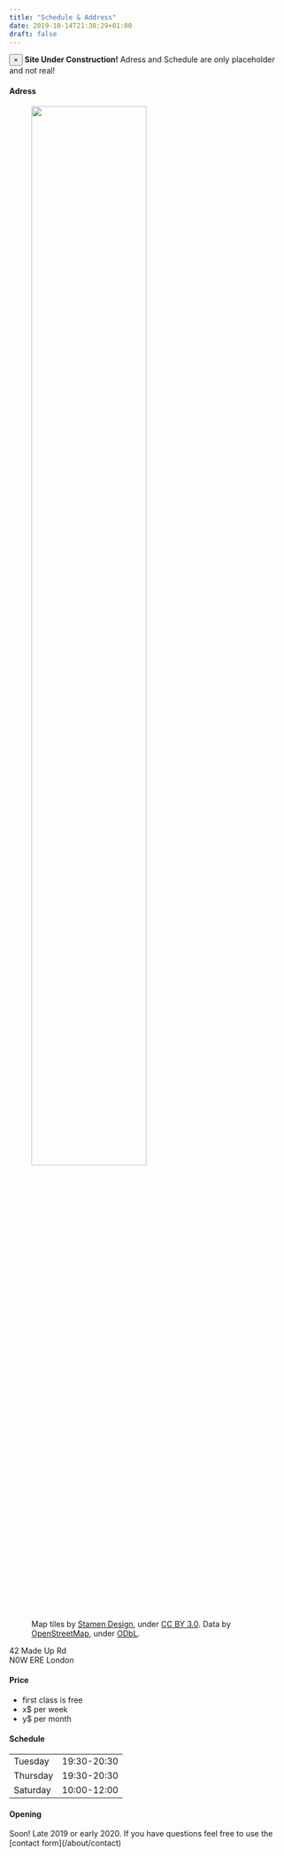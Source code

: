 ```yaml
---
title: "Schedule & Address"
date: 2019-10-14T21:38:29+01:00
draft: false
---
```


<div class="alert alert-danger alert-dismissible fade show">
  <button type="button" class="close" data-dismiss="alert">&times;</button>
  <strong>Site Under Construction!</strong> Adress and Schedule are only placeholder and not real!
</div>

<h4 class="alert alert-info">Adress</h4>

<div class="overflow-hidden mb-5">
  <figure>
    <img src="/img/random-london.png" class="float-right" width="70%"/>
    <figcaption class="float-right">
        Map tiles by <a href="http://stamen.com">Stamen Design</a>, under <a href="http://creativecommons.org/licenses/by/3.0">CC BY 3.0</a>. Data by <a href="http://openstreetmap.org">OpenStreetMap</a>, under <a href="http://www.openstreetmap.org/copyright">ODbL</a>.
    </figcaption>
  </figure>
  
  42 Made Up Rd<br>
  N0W ERE London
</div>

<h4 class="alert alert-info">Price</h4>
<ul>
  <li>first class is free</li>
  <li>x$ per week</li>
  <li>y$ per month</li>
</ul>

<h4 class="alert alert-info">Schedule</h4>
<table>
<tr><td>Tuesday</td><td>19:30-20:30</td></tr>
<tr><td>Thursday</td><td>19:30-20:30</td></tr>
<tr><td>Saturday</td><td>10:00-12:00</td></tr>
</table>

<h4 class="alert alert-info">Opening</h4>
Soon! Late 2019 or early 2020. If you have questions feel free to use the [contact form](/about/contact)
